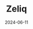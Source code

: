 ---  
layout: startup_page  
title: "Zeliq"  
id: "zeliq.com"  
permalink: "/zeliqzeliq.com06112024/"  
website: "https://www.zeliq.com/"  
funding_round: "Seed"  
funding_amount: "$10M"  
investors: "Exor Ventures, Resonance VC"  
about: "Zeliq is a SaaS platform that streamlines sales management processes by integrating various sales tools into a single platform. It helps businesses conduct highly targeted virtual sales through features like lead identification, LinkedIn user profiling, automated workflows, and AI-powered personalized outreach. Zeliq aims to improve sales efficiency and reduce the complexities of managing multiple sales tools."  
markets: "SaaS, Sales Management, AI"  
hq: "Paris, Île-de-France, France"  
founded_year: "2023"  
linkedin: "https://www.linkedin.com/company/zeliq"  
twitter: "https://twitter.com/zeliqapp"  
instagram: ""  
facebook: ""  
crunchbase: "https://www.crunchbase.com/organization/zeliq"  
pitchbook: "https://pitchbook.com/profiles/company/522113-95"  

date_display: "11-Jun-2024"  
date: "2024-06-11"

# SEO Optimization  
meta_title: "Zeliq - Seed Funding ($10M)"  
meta_description: "Zeliq, Zeliq is a SaaS platform that streamlines sales management processes by integrating various sales tools into a single platform. It helps businesses co..."  
meta_keywords: "Zeliq, SaaS, Sales Management, AI, Seed funding"  
canonical_url: "https://startup.projectstartups.com/zeliqzeliq.com06112024/"  
---